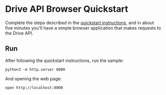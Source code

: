 # Drive API Browser Quickstart

Complete the steps described in the [quickstart instructions](
https://developers.google.com/drive/v3/web/quickstart/js), and in about
five minutes you'll have a simple browser application that makes requests to the
Drive API.

## Run

After following the quickstart instructions, run the sample:

```shell
python3 -m http.server 8000
```

And opening the web page:

```shell
open http://localhost:8000
```

